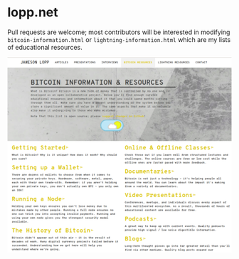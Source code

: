 # lopp.net

Pull requests are welcome; most contributors will be interested in modifying `bitcoin-information.html` or `lightning-information.html` which are my lists of educational resources.

<img src="/images/resources.png" />